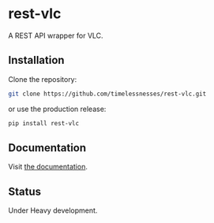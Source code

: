 # rest-vlc
A REST API wrapper for VLC.

## Installation
Clone the repository:

```bash
git clone https://github.com/timelessnesses/rest-vlc.git
```

or use the production release:

```bash
pip install rest-vlc
```

## Documentation

Visit [the documentation](https://rest-vlc.readthedocs.io/en/latest/).

## Status
Under Heavy development.